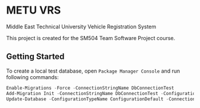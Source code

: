 ﻿# METU VRS
Middle East Technical University Vehicle Registration System

This project is created for the SM504 Team Software Project course.

## Getting Started
To create a local test database, open `Package Manager Console` and run following commands:

```powershell
Enable-Migrations -Force -ConnectionStringName DbConnectionTest
Add-Migration Init -ConnectionStringName DbConnectionTest -ConfigurationTypeName ConfigurationDefault 
Update-Database -ConfigurationTypeName ConfigurationDefault -ConnectionStringName DbConnectionTest
```
